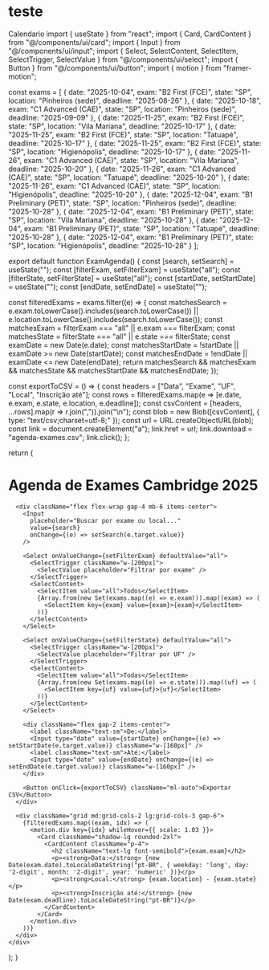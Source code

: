 # teste
Calendario
import { useState } from "react";
import { Card, CardContent } from "@/components/ui/card";
import { Input } from "@/components/ui/input";
import { Select, SelectContent, SelectItem, SelectTrigger, SelectValue } from "@/components/ui/select";
import { Button } from "@/components/ui/button";
import { motion } from "framer-motion";

const exams = [
  { date: "2025-10-04", exam: "B2 First (FCE)", state: "SP", location: "Pinheiros (sede)", deadline: "2025-08-26" },
  { date: "2025-10-18", exam: "C1 Advanced (CAE)", state: "SP", location: "Pinheiros (sede)", deadline: "2025-09-09" },
  { date: "2025-11-25", exam: "B2 First (FCE)", state: "SP", location: "Vila Mariana", deadline: "2025-10-17" },
  { date: "2025-11-25", exam: "B2 First (FCE)", state: "SP", location: "Tatuapé", deadline: "2025-10-17" },
  { date: "2025-11-25", exam: "B2 First (FCE)", state: "SP", location: "Higienópolis", deadline: "2025-10-17" },
  { date: "2025-11-26", exam: "C1 Advanced (CAE)", state: "SP", location: "Vila Mariana", deadline: "2025-10-20" },
  { date: "2025-11-26", exam: "C1 Advanced (CAE)", state: "SP", location: "Tatuapé", deadline: "2025-10-20" },
  { date: "2025-11-26", exam: "C1 Advanced (CAE)", state: "SP", location: "Higienópolis", deadline: "2025-10-20" },
  { date: "2025-12-04", exam: "B1 Preliminary (PET)", state: "SP", location: "Pinheiros (sede)", deadline: "2025-10-28" },
  { date: "2025-12-04", exam: "B1 Preliminary (PET)", state: "SP", location: "Vila Mariana", deadline: "2025-10-28" },
  { date: "2025-12-04", exam: "B1 Preliminary (PET)", state: "SP", location: "Tatuapé", deadline: "2025-10-28" },
  { date: "2025-12-04", exam: "B1 Preliminary (PET)", state: "SP", location: "Higienópolis", deadline: "2025-10-28" }
];

export default function ExamAgenda() {
  const [search, setSearch] = useState("");
  const [filterExam, setFilterExam] = useState("all");
  const [filterState, setFilterState] = useState("all");
  const [startDate, setStartDate] = useState("");
  const [endDate, setEndDate] = useState("");

  const filteredExams = exams.filter((e) => {
    const matchesSearch = e.exam.toLowerCase().includes(search.toLowerCase()) || e.location.toLowerCase().includes(search.toLowerCase());
    const matchesExam = filterExam === "all" || e.exam === filterExam;
    const matchesState = filterState === "all" || e.state === filterState;
    const examDate = new Date(e.date);
    const matchesStartDate = !startDate || examDate >= new Date(startDate);
    const matchesEndDate = !endDate || examDate <= new Date(endDate);
    return matchesSearch && matchesExam && matchesState && matchesStartDate && matchesEndDate;
  });

  const exportToCSV = () => {
    const headers = ["Data", "Exame", "UF", "Local", "Inscrição até"];
    const rows = filteredExams.map(e => [e.date, e.exam, e.state, e.location, e.deadline]);
    const csvContent = [headers, ...rows].map(r => r.join(",")).join("\n");
    const blob = new Blob([csvContent], { type: "text/csv;charset=utf-8;" });
    const url = URL.createObjectURL(blob);
    const link = document.createElement("a");
    link.href = url;
    link.download = "agenda-exames.csv";
    link.click();
  };

  return (
    <div className="p-6 max-w-6xl mx-auto">
      <h1 className="text-2xl font-bold mb-4">Agenda de Exames Cambridge 2025</h1>

      <div className="flex flex-wrap gap-4 mb-6 items-center">
        <Input
          placeholder="Buscar por exame ou local..."
          value={search}
          onChange={(e) => setSearch(e.target.value)}
        />

        <Select onValueChange={setFilterExam} defaultValue="all">
          <SelectTrigger className="w-[200px]">
            <SelectValue placeholder="Filtrar por exame" />
          </SelectTrigger>
          <SelectContent>
            <SelectItem value="all">Todos</SelectItem>
            {Array.from(new Set(exams.map((e) => e.exam))).map((exam) => (
              <SelectItem key={exam} value={exam}>{exam}</SelectItem>
            ))}
          </SelectContent>
        </Select>

        <Select onValueChange={setFilterState} defaultValue="all">
          <SelectTrigger className="w-[200px]">
            <SelectValue placeholder="Filtrar por UF" />
          </SelectTrigger>
          <SelectContent>
            <SelectItem value="all">Todas</SelectItem>
            {Array.from(new Set(exams.map((e) => e.state))).map((uf) => (
              <SelectItem key={uf} value={uf}>{uf}</SelectItem>
            ))}
          </SelectContent>
        </Select>

        <div className="flex gap-2 items-center">
          <label className="text-sm">De:</label>
          <Input type="date" value={startDate} onChange={(e) => setStartDate(e.target.value)} className="w-[160px]" />
          <label className="text-sm">Até:</label>
          <Input type="date" value={endDate} onChange={(e) => setEndDate(e.target.value)} className="w-[160px]" />
        </div>

        <Button onClick={exportToCSV} className="ml-auto">Exportar CSV</Button>
      </div>

      <div className="grid md:grid-cols-2 lg:grid-cols-3 gap-6">
        {filteredExams.map((exam, idx) => (
          <motion.div key={idx} whileHover={{ scale: 1.03 }}>
            <Card className="shadow-lg rounded-2xl">
              <CardContent className="p-4">
                <h2 className="text-lg font-semibold">{exam.exam}</h2>
                <p><strong>Data:</strong> {new Date(exam.date).toLocaleDateString("pt-BR", { weekday: 'long', day: '2-digit', month: '2-digit', year: 'numeric' })}</p>
                <p><strong>Local:</strong> {exam.location} - {exam.state}</p>
                <p><strong>Inscrição até:</strong> {new Date(exam.deadline).toLocaleDateString("pt-BR")}</p>
              </CardContent>
            </Card>
          </motion.div>
        ))}
      </div>
    </div>
  );
}

